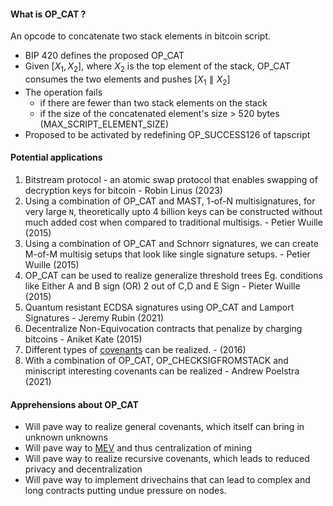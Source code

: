 #### What is OP_CAT ?
An opcode to concatenate two stack elements in bitcoin script. 
- BIP 420 defines the proposed OP_CAT
- Given $[X_1, X_2]$, where $X_2$ is the top element of the stack, OP_CAT consumes the two elements and pushes $[X_1 \parallel X_2]$ 
- The operation fails 
	- if there are fewer than two stack elements on the stack
	- if the size of the concatenated element's size > 520 bytes (MAX_SCRIPT_ELEMENT_SIZE)
- Proposed to be activated by redefining OP_SUCCESS126 of tapscript 

#### Potential applications
1. Bitstream protocol - an atomic swap protocol that enables swapping of decryption keys for bitcoin - Robin Linus (2023)
2. Using a combination of OP_CAT and MAST, 1-of-N multisignatures, for very large `N`, theoretically upto 4 billion keys can be constructed without much added cost when compared to traditional multisigs. - Petier Wuille (2015)
3. Using a combination of OP_CAT and Schnorr signatures, we can create M-of-M multisig setups that look like single signature setups. - Petier Wuille (2015)
4. OP_CAT can be used to realize generalize threshold trees Eg. conditions like Either A and B sign (OR) 2 out of C,D and E Sign - Pieter Wuille (2015)
5. Quantum resistant ECDSA signatures using OP_CAT and Lamport Signatures - Jeremy Rubin (2021)
6. Decentralize Non-Equivocation contracts that penalize by charging bitcoins - Aniket Kate (2015)
7. Different types of  [covenants](Covenants.md) can be realized. - (2016)
8. With a combination of OP_CAT, OP_CHECKSIGFROMSTACK and miniscript interesting covenants can be realized - Andrew Poelstra (2021)

#### Apprehensions about OP_CAT
- Will pave way to realize general covenants, which itself can bring in unknown unknowns 
- Will pave way to [MEV](Miner%20Extracted%20Value.md)  and thus centralization of mining
- Will pave way to realize recursive covenants, which leads to reduced privacy and decentralization 
- Will pave way to implement drivechains that can lead to complex and long contracts putting undue pressure on nodes. 